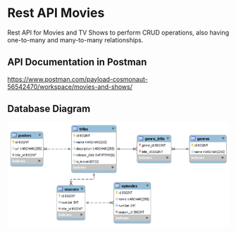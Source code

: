 # Rest API Movies
Rest API for Movies and TV Shows to perform CRUD operations, also having one-to-many and many-to-many relationships.

## API Documentation in Postman
https://www.postman.com/payload-cosmonaut-56542470/workspace/movies-and-shows/

## Database Diagram
![Diagram img](img/diagram.png)
